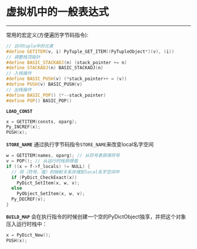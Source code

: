 # **虚拟机中的一般表达式**
***

常用的宏定义(方便遍历字节码指令):
```C++
// 访问tuple中的元素
#define GETITEM(v, i) PyTuple_GET_ITEM((PyTupleObject*)(v), (i))
// 调整栈顶指针
#define BASIC_STACKADJ(n) (stack_pointer += n)
#define STACKADJ(n) BASIC_STACKADJ(n)
// 入栈操作
#define BASIC_PUSH(v) (*stack_pointer++ = (v))
#define PUSH(v) BASIC_PUSH(v)
// 出栈操作
#define BASIC_POP() (*--stack_pointer)
#define POP() BASIC_POP()
```

**`LOAD_CONST`**
```C++
x = GETITEM(consts, oparg);
Py_INCREF(x);
PUSH(x);
```

**`STORE_NAME`**
通过执行字节码指令`STORE_NAME`来改变local名字空间
```C++
w = GETITEM(names, oparg); // 从符号表获得符号
v = POP(); // 从运行时栈获得值
if ((x = f->f_locals) != NULL) {
  // 将（符号、值）的映射关系存储到local名字空间中
  if (PyDict_CheckExact(x))
    PyDict_SetItem(x, w, v);
  else
    PyObject_SetItem(x, w, v);
  Py_DECREF(v);
}
```

**`BUILD_MAP`**
会在执行指令的时候创建一个空的PyDictObject独享，并把这个对象压入运行时栈中：
```C++
x = PyDict_New();
PUSH(x);
```
